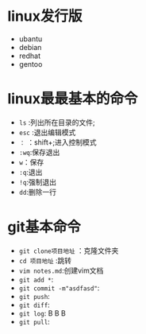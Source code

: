 # linux发行版
- ubantu
- debian
- redhat
- gentoo
# linux最最基本的命令
- `ls` :列出所在目录的文件;
- `esc` :退出编辑模式
- `：` ：shift+;进入控制模式
- `:wq`:保存退出
- `w`：保存
- `:q`:退出
- `!q`:强制退出
- `dd`:删除一行
# git基本命令
- `git clone项目地址` ：克隆文件夹
- `cd 项目地址` :跳转
- `vim notes.md`:创建vim文档
- `git add *`:
- `git commit -m"asdfasd"`:
- `git push`:
- `git diff`:
- `git log`:
B
B
B
- `git pull`:
